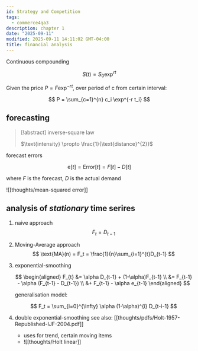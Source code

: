 ```yaml
---
id: Strategy and Competition
tags:
  - commerce4qa3
description: chapter 1
date: "2025-09-11"
modified: 2025-09-11 14:11:02 GMT-04:00
title: financial analysis
---
```


Continuous compounding

$$
S(t) = S_{0}\exp^{rt}
$$

Given the price $P=F \exp^{-rt}$, over period of c from certain interval:

$$
P = \sum_{c=1}^{n} c_i \exp^{-r t_i}
$$

## forecasting

> [!abstract] inverse-square law
>
> $\text{intensity} \propto \frac{1}{\text{distance}^{2}}$

forecast errors

$$
\text{e}[t] = \text{Error}[t] = F[t] - D[t]
$$

where $F$ is the forecast, $D$ is the actual demand

![[thoughts/mean-squared error]]

## analysis of _stationary_ time serires

1. naive approach
   $$
   F_t = D_{t-1}
   $$
2. Moving-Average approach
   $$
   \text{MA}(n) = F_t = \frac{1}{n}\sum_{i=1}^{t}D_{t-1}
   $$
3. exponential-smoothing

   $$
   \begin{aligned}
   F_{t} &= \alpha D_{t-1} + (1-\alpha)F_{t-1} \\
   &= F_{t-1} - \alpha (F_{t-1} - D_{t-1}) \\
   &+ F_{t-1} - \alpha e_{t-1}
   \end{aligned}
   $$

   generalisation model:

   $$
   F_t = \sum_{i=0}^{\infty} \alpha (1-\alpha)^{i} D_{t-i-1}
   $$

4. double exponential-smoothing
   see also: [[thoughts/pdfs/Holt-1957-Republished-IJF-2004.pdf]]
   - uses for trend, certain moving items
   - ![[thoughts/Holt linear]]

